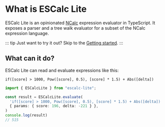 
# What is ESCalc Lite

ESCalc Lite is an opinionated [NCalc](https://ncalc.github.io/ncalc/) expression evaluator in TypeScript. It exposes a 
parser and a tree walk evaluator for a subset of the NCalc expression language.

::: tip
Just want to try it out? Skip to the [Getting started](./getting-started.md#demo).
:::

## What can it do?

ESCalc Lite can read and evaluate expressions like this:

```
if([score] > 1000, Pow([score], 0.5), [score] * 1.5) + Abs([delta])
```

```ts
import { ESCalcLite } from "escalc-lite";

const result = ESCalcLite.evaluate(
  'if([score] > 1000, Pow([score], 0.5), [score] * 1.5) + Abs([delta])',
  { params: { score: 196, delta: -221 } },
)
console.log(result)
// 515
```


